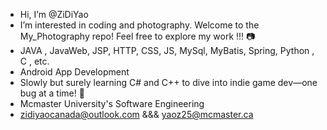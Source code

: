 - Hi, I’m @ZiDiYao
- I’m interested in coding and photography. Welcome to the My_Photography repo! Feel free to explore my work !!! 📷
- JAVA , JavaWeb, JSP, HTTP, CSS, JS, MySql, MyBatis, Spring, Python , C , etc.
- Android App Development 
- Slowly but surely learning C# and C++ to dive into indie game dev—one bug at a time! 🚀
- Mcmaster University's Software Engineering 
- zidiyaocanada@outlook.com &&& yaoz25@mcmaster.ca

